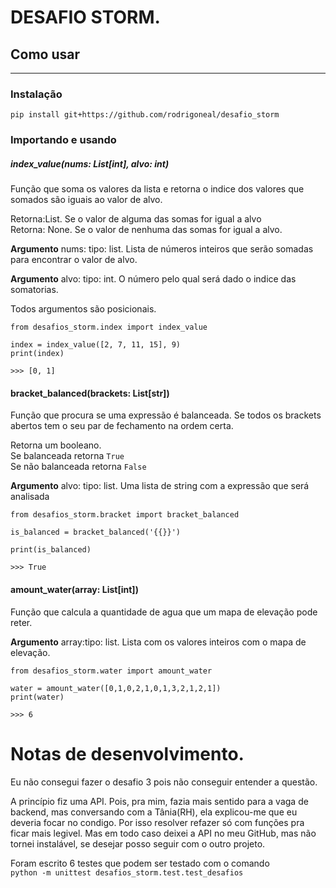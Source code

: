 # DESAFIO STORM.

## Como usar

---

### Instalação

`pip install git+https://github.com/rodrigoneal/desafio_storm`

### Importando e usando

##### index_value(nums: List[int], alvo: int)

Função que soma os valores da lista e retorna o indice dos valores que somados são
iguais ao valor de alvo. <br />

Retorna:List. Se o valor de alguma das somas for igual a alvo<br /> Retorna: None. Se o
valor de nenhuma das somas for igual a alvo.

**Argumento** nums: tipo: list. Lista de números inteiros que serão somadas para
encontrar o valor de alvo.

**Argumento** alvo: tipo: int. O número pelo qual será dado o indice das somatorias.

Todos argumentos são posicionais.

`from desafios_storm.index import index_value`

`index = index_value([2, 7, 11, 15], 9)` <br /> `print(index)`

`>>> [0, 1]`

#### bracket_balanced(brackets: List[str])

Função que procura se uma expressão é balanceada. Se todos os brackets abertos tem o seu
par de fechamento na ordem certa.

Retorna um booleano. <br /> Se balanceada retorna `True` <br /> Se não balanceada
retorna `False`

**Argumento** alvo: tipo: list. Uma lista de string com a expressão que será analisada

`from desafios_storm.bracket import bracket_balanced`

`is_balanced = bracket_balanced('{{}}')`

`print(is_balanced)`

`>>> True`

#### amount_water(array: List[int])

Função que calcula a quantidade de agua que um mapa de elevação pode reter.

**Argumento** array:tipo: list. Lista com os valores inteiros com o mapa de elevação.

`from desafios_storm.water import amount_water`

`water = amount_water([0,1,0,2,1,0,1,3,2,1,2,1])` <br /> `print(water)`

`>>> 6`

# Notas de desenvolvimento.

Eu não consegui fazer o desafio 3 pois não conseguir entender a questão.

A princípio fiz uma API. Pois, pra mim, fazia mais sentido para a vaga de backend, mas
conversando com a Tânia(RH), ela explicou-me que eu deveria focar no condigo. Por isso
resolver refazer só com funções pra ficar mais legivel. Mas em todo caso deixei a API no
meu GitHub, mas não tornei instalável, se desejar posso seguir com o outro projeto.

Foram escrito 6 testes que podem ser testado com o comando <br />
`python -m unittest desafios_storm.test.test_desafios`
